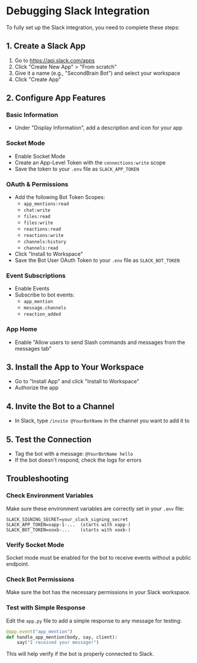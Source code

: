 # Debugging Slack Integration

To fully set up the Slack integration, you need to complete these steps:

## 1. Create a Slack App

1. Go to https://api.slack.com/apps
2. Click "Create New App" > "From scratch"
3. Give it a name (e.g., "SecondBrain Bot") and select your workspace
4. Click "Create App"

## 2. Configure App Features

### Basic Information
- Under "Display Information", add a description and icon for your app

### Socket Mode
- Enable Socket Mode
- Create an App-Level Token with the `connections:write` scope
- Save the token to your `.env` file as `SLACK_APP_TOKEN`

### OAuth & Permissions
- Add the following Bot Token Scopes:
  - `app_mentions:read`
  - `chat:write`
  - `files:read`
  - `files:write`
  - `reactions:read`
  - `reactions:write`
  - `channels:history`
  - `channels:read`
- Click "Install to Workspace"
- Save the Bot User OAuth Token to your `.env` file as `SLACK_BOT_TOKEN`

### Event Subscriptions
- Enable Events
- Subscribe to bot events:
  - `app_mention`
  - `message.channels`
  - `reaction_added`

### App Home
- Enable "Allow users to send Slash commands and messages from the messages tab"

## 3. Install the App to Your Workspace
- Go to "Install App" and click "Install to Workspace"
- Authorize the app

## 4. Invite the Bot to a Channel
- In Slack, type `/invite @YourBotName` in the channel you want to add it to

## 5. Test the Connection
- Tag the bot with a message: `@YourBotName hello`
- If the bot doesn't respond, check the logs for errors

## Troubleshooting

### Check Environment Variables
Make sure these environment variables are correctly set in your `.env` file:
```
SLACK_SIGNING_SECRET=your_slack_signing_secret
SLACK_APP_TOKEN=xapp-1-...  (starts with xapp-)
SLACK_BOT_TOKEN=xoxb-...    (starts with xoxb-)
```

### Verify Socket Mode
Socket mode must be enabled for the bot to receive events without a public endpoint.

### Check Bot Permissions
Make sure the bot has the necessary permissions in your Slack workspace.

### Test with Simple Response
Edit the `app.py` file to add a simple response to any message for testing:

```python
@app.event("app_mention")
def handle_app_mention(body, say, client):
    say("I received your message!")
```

This will help verify if the bot is properly connected to Slack.
